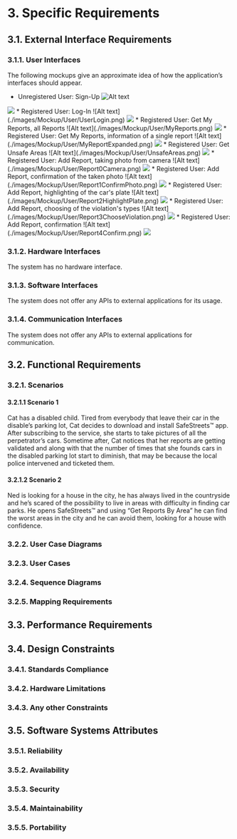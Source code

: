 # 3. Specific Requirements
## 3.1. External Interface Requirements
### 3.1.1. User Interfaces
The following mockups give an approximate idea of how the application’s interfaces should appear.
* Unregistered User: Sign-Up
![Alt text](./images/Mockup/User/SignUp.png)
<img src="./images/Mockup/User/SignUp.png">
* Registered User: Log-In
![Alt text](./images/Mockup/User/UserLogin.png)
<img src="./images/Mockup/User/UserLogin.png">
* Registered User: Get My Reports, all Reports
![Alt text](./images/Mockup/User/MyReports.png)
<img src="./images/Mockup/User/MyReports.png">
* Registered User: Get My Reports, information of a single report
![Alt text](./images/Mockup/User/MyReportExpanded.png)
<img src="./images/Mockup/User/MyReportExpanded.png">
* Registered User: Get Unsafe Areas
![Alt text](./images/Mockup/User/UnsafeAreas.png)
<img src="./images/Mockup/User/UnsafeAreas.png">
* Registered User: Add Report, taking photo from camera
![Alt text](./images/Mockup/User/Report0Camera.png)
<img src="./images/Mockup/User/Report0Camera.png">
* Registered User: Add Report, confirmation of the taken photo
![Alt text](./images/Mockup/User/Report1ConfirmPhoto.png)
<img src="./images/Mockup/User/Report1ConfirmPhoto.png">
* Registered User: Add Report, highlighting of the car's plate
![Alt text](./images/Mockup/User/Report2HighlightPlate.png)
<img src="./images/Mockup/User/Report2HighlightPlate.png">
* Registered User: Add Report, choosing of the violation's types
![Alt text](./images/Mockup/User/Report3ChooseViolation.png)
<img src="./images/Mockup/User/Report3ChooseViolation.png">
* Registered User: Add Report, confirmation
![Alt text](./images/Mockup/User/Report4Confirm.png)
<img src="./images/Mockup/User/Report4Confirm.png">

### 3.1.2. Hardware Interfaces
The system has no hardware interface.
### 3.1.3. Software Interfaces
The system does not offer any APIs to external applications for its usage.
### 3.1.4. Communication Interfaces
The system does not offer any APIs to external applications for communication.
## 3.2. Functional Requirements 
### 3.2.1. Scenarios
#### 3.2.1.1 Scenario 1
Cat has a disabled child. Tired from everybody that leave their car in the disable’s parking lot, Cat decides to download and install SafeStreets™ app. After subscribing to the service, she starts to take pictures of all the perpetrator’s cars. Sometime after, Cat notices that her reports are getting validated and along with that the number of times that she founds cars in the disabled parking lot start to diminish, that may be because the local police intervened and ticketed them. 
#### 3.2.1.2 Scenario 2 
Ned is looking for a house in the city, he has always lived in the countryside and  he’s scared of the possibility to live in areas with difficulty in finding car parks. He opens SafeStreets™ and using “Get Reports By Area” he can find the worst areas in the city and he can avoid them, looking for a house with confidence.

### 3.2.2. User Case Diagrams 
### 3.2.3. User Cases 
### 3.2.4. Sequence Diagrams 
### 3.2.5. Mapping Requirements
## 3.3. Performance Requirements
## 3.4. Design Constraints
### 3.4.1. Standards Compliance 
### 3.4.2. Hardware Limitations
### 3.4.3. Any other Constraints
## 3.5. Software Systems Attributes
### 3.5.1. Reliability
### 3.5.2. Availability
### 3.5.3. Security
### 3.5.4. Maintainability
### 3.5.5. Portability
